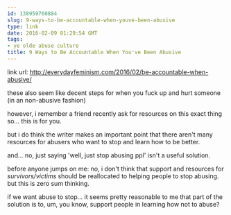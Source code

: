 ```yaml
---
id: 138959760884
slug: 9-ways-to-be-accountable-when-youve-been-abusive
type: link
date: 2016-02-09 01:29:54 GMT
tags:
- ye olde abuse culture
title: 9 Ways to Be Accountable When You've Been Abusive
---
```

link url: http://everydayfeminism.com/2016/02/be-accountable-when-abusive/

these also seem like decent steps for when you fuck up and hurt someone (in an non-abusive fashion)

however, i remember a friend recently ask for resources on this exact thing so... this is for you.

but i do think the writer makes an important point that there aren't many resources for abusers who want to stop and learn how to be better.

and... no, just saying 'well, just stop abusing ppl' isn't a useful solution. 

before anyone jumps on me: no, i don't think that support and resources for *survivors/victims* should be reallocated to helping people to stop abusing. but this is zero sum thinking.

if we want abuse to stop... it seems pretty reasonable to me that part of the solution is to, um, you know, support people in learning how not to abuse?